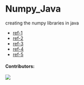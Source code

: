 # Numpy_Java
creating the numpy libraries in java  
- [ref-1](https://www.freecodecamp.org/news/how-to-maintain-an-open-source-project/)
- [ref-2](https://www.reddit.com/r/opensource/comments/16q15w5/how_to_maintain_a_big_free_open_source_project/)
- [ref-3](https://opensource.guide/best-practices/)
- [ref-4](https://www.linuxfoundation.org/resources/open-source-guides/tools-managing-open-source-programs)
- [ref-5](https://opensource.guide/starting-a-project/)

#### Contributors:
  
<a href="https://github.com/numpy-java/Numpy_Java/graphs/contributors">
  <img src="https://contrib.rocks/image?repo=numpy-java/Numpy_Java" />
</a>
